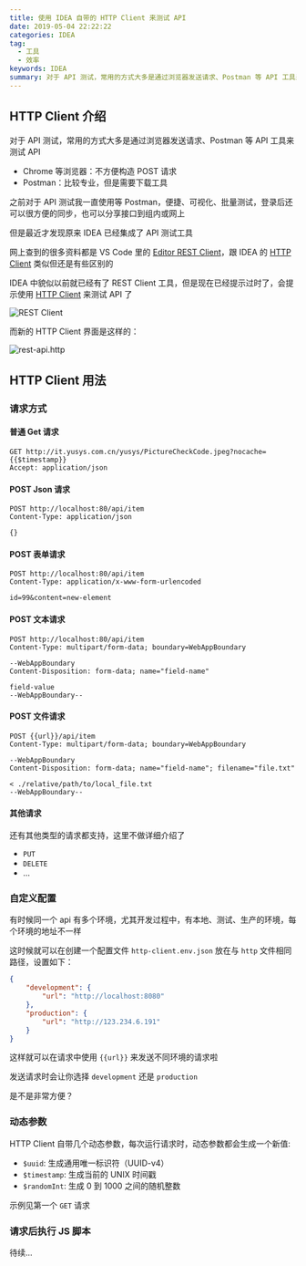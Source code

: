 ```yaml
---
title: 使用 IDEA 自带的 HTTP Client 来测试 API
date: 2019-05-04 22:22:22
categories: IDEA
tag:
  - 工具
  - 效率
keywords: IDEA
summary: 对于 API 测试，常用的方式大多是通过浏览器发送请求、Postman 等 API 工具来测试 API
---
```


## HTTP Client 介绍

对于 API 测试，常用的方式大多是通过浏览器发送请求、Postman 等 API 工具来测试 API

- Chrome 等浏览器：不方便构造 POST 请求
- Postman：比较专业，但是需要下载工具

之前对于 API 测试我一直使用等 Postman，便捷、可视化、批量测试，登录后还可以很方便的同步，也可以分享接口到组内或网上

但是最近才发现原来 IDEA 已经集成了 API 测试工具

网上查到的很多资料都是 VS Code 里的 [Editor REST Client](https://segmentfault.com/a/1190000016300254)，跟 IDEA 的 [HTTP Client](https://www.jetbrains.com/help/idea/http-client-in-product-code-editor.html) 类似但还是有些区别的

<!-- more -->

IDEA 中貌似以前就已经有了 REST Client 工具，但是现在已经提示过时了，会提示使用 [HTTP Client]() 来测试 API 了

![REST Client](http://wx4.sinaimg.cn/large/a6e9cb00ly1g2u4xgxfy1j235s0lik19.jpg)

而新的 HTTP Client 界面是这样的：

![rest-api.http](http://wx3.sinaimg.cn/large/a6e9cb00ly1g2us41sv2mj21d30u0qv5.jpg)

## HTTP Client 用法

### 请求方式

#### 普通 Get 请求

```http request
GET http://it.yusys.com.cn/yusys/PictureCheckCode.jpeg?nocache={{$timestamp}}
Accept: application/json
```

#### POST Json 请求

```http request
POST http://localhost:80/api/item
Content-Type: application/json

{}
```

#### POST 表单请求

```http request
POST http://localhost:80/api/item
Content-Type: application/x-www-form-urlencoded

id=99&content=new-element
```

#### POST 文本请求

```http request
POST http://localhost:80/api/item
Content-Type: multipart/form-data; boundary=WebAppBoundary

--WebAppBoundary
Content-Disposition: form-data; name="field-name"

field-value
--WebAppBoundary--
```

#### POST 文件请求

```http request
POST {{url}}/api/item
Content-Type: multipart/form-data; boundary=WebAppBoundary

--WebAppBoundary
Content-Disposition: form-data; name="field-name"; filename="file.txt"

< ./relative/path/to/local_file.txt
--WebAppBoundary--
```

#### 其他请求

还有其他类型的请求都支持，这里不做详细介绍了

- `PUT` 
- `DELETE` 
- ...

### 自定义配置

有时候同一个 api 有多个环境，尤其开发过程中，有本地、测试、生产的环境，每个环境的地址不一样

这时候就可以在创建一个配置文件 `http-client.env.json` 放在与 `http` 文件相同路径，设置如下：

```json
{
    "development": {
        "url": "http://localhost:8080"
    },
    "production": {
        "url": "http://123.234.6.191"
    }
}
```

这样就可以在请求中使用 `{{url}}` 来发送不同环境的请求啦

发送请求时会让你选择 `development` 还是 `production`

是不是非常方便？

### 动态参数

HTTP Client 自带几个动态参数，每次运行请求时，动态参数都会生成一个新值:

- `$uuid`: 生成通用唯一标识符（UUID-v4）
- `$timestamp`: 生成当前的 UNIX 时间戳
- `$randomInt`: 生成 0 到 1000 之间的随机整数

示例见第一个 `GET` 请求

### 请求后执行 JS 脚本

待续...

